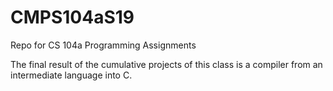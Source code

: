 # CMPS104aS19
Repo for CS 104a Programming Assignments

The final result of the cumulative projects of this class is a compiler from an intermediate language into C. 
